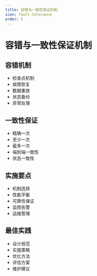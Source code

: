 ```yaml
---
title: 容错与一致性保证机制
icon: fault-tolerance
order: 5
---
```


# 容错与一致性保证机制

## 容错机制
- 检查点机制
- 故障恢复
- 数据重放
- 状态备份
- 异常处理

## 一致性保证
- 精确一次
- 至少一次
- 最多一次
- 端到端一致性
- 状态一致性

## 实施要点
- 机制选择
- 性能平衡
- 可靠性保证
- 监控告警
- 运维管理

## 最佳实践
- 设计规范
- 实施策略
- 优化方法
- 评估方案
- 维护建议
